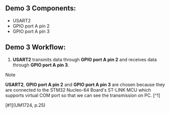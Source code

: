 ## Demo 3 Components:
- USART2
- GPIO port A pin 2
- GPIO port A pin 3

## Demo 3 Workflow:
1. **USART2** transmits data through **GPIO port A pin 2** and receives data through **GPIO port A pin 3**.

>[!NOTE]
> **USART2**, **GPIO port A pin 2** and **GPIO port A pin 3** are chosen because they are connected to the STM32 Nucleo-64 Board's ST-LINK MCU which supports virtual COM port so that we can see the transmission on PC. [^1]

[#1](UM1724, p.25)